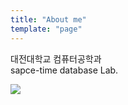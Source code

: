 ```yaml
---
title: "About me"
template: "page"
---
```


대전대학교 컴퓨터공학과</br>
sapce-time database Lab.


![](/media/image-2.jpg)

